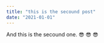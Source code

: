 ```yaml
---
title: "this is the secound post"
date: "2021-01-01"
---
```


And this is the secound one.
&#128526; &#128526; &#128526;
